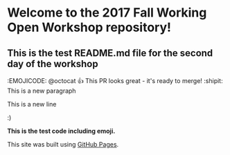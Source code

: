 # Welcome to the 2017 Fall Working Open Workshop repository!
## This is the test README.md file for the second day of the workshop

:EMOJICODE:
@octocat :+1: This PR looks great - it's ready to merge! :shipit:
This is a new paragraph

This is a new line

:)

**This is the test code including emoji.**


This site was built using [GitHub Pages](https://pages.github.com/).

